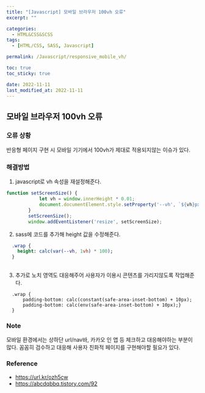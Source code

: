 ```yaml
---
title: "[Javascript] 모바일 브라우저 100vh 오류"
excerpt: ""

categories:
  - HTML&CSS&SCSS
tags:
  - [HTML/CSS, SASS, Javascript]

permalink: /Javascript/responsive_mobile_vh/

toc: true
toc_sticky: true

date: 2022-11-11
last_modified_at: 2022-11-11
---
```


## 모바일 브라우저 100vh 오류

### 오류 상황 
반응형 페이지 구현 시 모바일 기기에서 100vh가 제대로 적용되지않는 이슈가 있다. 


### 해결방법 
1. javascript로 vh 속성을 재설정해준다. 
```javascript
function setScreenSize() {
            let vh = window.innerHeight * 0.01;
            document.documentElement.style.setProperty('--vh', `${vh}px`);
        }
        setScreenSize();
        window.addEventListener('resize', setScreenSize);
```

2. sass에 코드를 추가해 height 값을 수정해준다. 
```sass
  .wrap {
    height: calc(var(--vh, 1vh) * 100);
  }
   
```

3. 추가로 노치 영역도 대응해주어 사용자가 이용시 콘텐츠를 가리지않도록 작업해준다.
```
  .wrap {
      padding-bottom: calc(constant(safe-area-inset-bottom) + 10px);
      padding-bottom: calc(env(safe-area-inset-bottom) + 10px);}
  }
```


### Note
모바일 환경에서는 상하단 url/nav바, 카카오 인 앱 등 체크하고 대응해야하는 부분이 많다.
꼼꼼히 검수하고 대응해 사용자 친화적 페이지를 구현해야할 필요가 있다.  

### Reference
- https://url.kr/ozh5cw
- https://abcdqbbq.tistory.com/92
